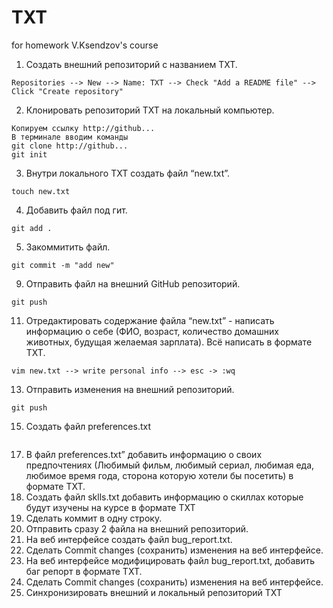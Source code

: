 # TXT
for homework V.Ksendzov's course
1. Создать внешний репозиторий c названием TXT.
~~~
Repositories --> New --> Name: TXT --> Check "Add a README file" --> Click "Create repository"
~~~
 2. Клонировать репозиторий TXT на локальный компьютер.
 ~~~
 Копируем ссылку http://github...
 В терминале вводим команды 
 git clone http://github...
 git init
 ~~~
 3. Внутри локального TXT создать файл “new.txt”.
```
touch new.txt
```
 4. Добавить файл под гит.
 ~~~
 git add .
 ~~~
 5. Закоммитить файл.
 ```
 git commit -m "add new"
 ```
 9. Отправить файл на внешний GitHub репозиторий.
 ~~~
 git push
 ~~~
 11. Отредактировать содержание файла “new.txt” - написать информацию о себе (ФИО, возраст, количество домашних животных, будущая желаемая зарплата). Всё написать в формате TXT.
 ```
 vim new.txt --> write personal info --> esc -> :wq
 ```
 13. Отправить изменения на внешний репозиторий.
 ```
 git push
 ```
 15. Создать файл preferences.txt
 ```
 
 ```
 17. В файл preferences.txt” добавить информацию о своих предпочтениях (Любимый фильм, любимый сериал, любимая еда, любимое время года, сторона которую хотели бы посетить) в формате TXT.
 18. Создать файл sklls.txt добавить информацию о скиллах которые будут изучены на курсе в формате TXT
 19. Сделать коммит в одну строку.
 20. Отправить сразу 2 файла на внешний репозиторий.
 21. На веб интерфейсе создать файл bug_report.txt.
 22. Сделать Commit changes (сохранить) изменения на веб интерфейсе.
 23. На веб интерфейсе модифицировать файл bug_report.txt, добавить баг репорт в формате TXT.
 24. Сделать Commit changes (сохранить) изменения на веб интерфейсе.
 25. Синхронизировать внешний и локальный репозиторий TXT
